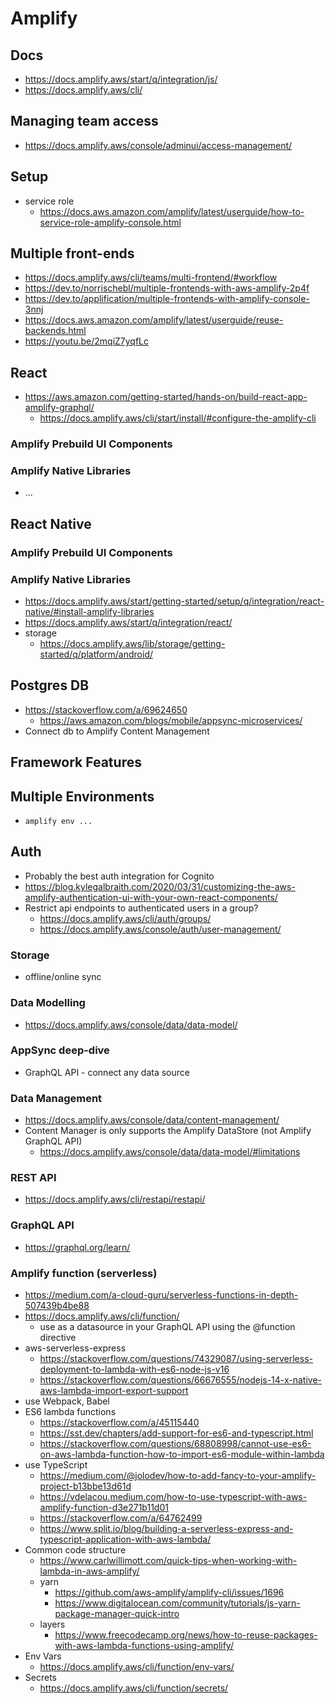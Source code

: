 # Amplify

## Docs
- https://docs.amplify.aws/start/q/integration/js/
- https://docs.amplify.aws/cli/

## Managing team access
- https://docs.amplify.aws/console/adminui/access-management/

## Setup
- service role
  - https://docs.aws.amazon.com/amplify/latest/userguide/how-to-service-role-amplify-console.html

## Multiple front-ends
- https://docs.amplify.aws/cli/teams/multi-frontend/#workflow
- https://dev.to/norrischebl/multiple-frontends-with-aws-amplify-2p4f
- https://dev.to/applification/multiple-frontends-with-amplify-console-3nnj
- https://docs.aws.amazon.com/amplify/latest/userguide/reuse-backends.html
- https://youtu.be/2mqiZ7yqfLc

## React
- https://aws.amazon.com/getting-started/hands-on/build-react-app-amplify-graphql/
  - https://docs.amplify.aws/cli/start/install/#configure-the-amplify-cli

### Amplify Prebuild UI Components

### Amplify Native Libraries
- ...

## React Native

### Amplify Prebuild UI Components

### Amplify Native Libraries
- https://docs.amplify.aws/start/getting-started/setup/q/integration/react-native/#install-amplify-libraries
- https://docs.amplify.aws/start/q/integration/react/
- storage
  - https://docs.amplify.aws/lib/storage/getting-started/q/platform/android/


## Postgres DB
- https://stackoverflow.com/a/69624650
  - https://aws.amazon.com/blogs/mobile/appsync-microservices/
- Connect db to Amplify Content Management

## Framework Features

## Multiple Environments
- `amplify env ...`

## Auth
- Probably the best auth integration for Cognito
- https://blog.kylegalbraith.com/2020/03/31/customizing-the-aws-amplify-authentication-ui-with-your-own-react-components/
- Restrict api endpoints to authenticated users in a group?
  - https://docs.amplify.aws/cli/auth/groups/
  - https://docs.amplify.aws/console/auth/user-management/

### Storage
- offline/online sync

### Data Modelling
- https://docs.amplify.aws/console/data/data-model/

### AppSync deep-dive
- GraphQL API - connect any data source

### Data Management
- https://docs.amplify.aws/console/data/content-management/
- Content Manager is only supports the Amplify DataStore (not Amplify GraphQL API)
  - https://docs.amplify.aws/console/data/data-model/#limitations

### REST API
- https://docs.amplify.aws/cli/restapi/restapi/

### GraphQL API
- https://graphql.org/learn/

### Amplify function (serverless)
- https://medium.com/a-cloud-guru/serverless-functions-in-depth-507439b4be88
- https://docs.amplify.aws/cli/function/
  - use as a datasource in your GraphQL API using the @function directive
- aws-serverless-express
  - https://stackoverflow.com/questions/74329087/using-serverless-deployment-to-lambda-with-es6-node-js-v16
  - https://stackoverflow.com/questions/66676555/nodejs-14-x-native-aws-lambda-import-export-support
- use Webpack, Babel
- ES6 lambda functions
  - https://stackoverflow.com/a/45115440
  - https://sst.dev/chapters/add-support-for-es6-and-typescript.html
  - https://stackoverflow.com/questions/68808998/cannot-use-es6-on-aws-lambda-function-how-to-import-es6-module-within-lambda
- use TypeScript
  - https://medium.com/@jolodev/how-to-add-fancy-to-your-amplify-project-b13bbe13d61d
  - https://vdelacou.medium.com/how-to-use-typescript-with-aws-amplify-function-d3e271b11d01
  - https://stackoverflow.com/a/64762499
  - https://www.split.io/blog/building-a-serverless-express-and-typescript-application-with-aws-lambda/
- Common code structure
  - https://www.carlwillimott.com/quick-tips-when-working-with-lambda-in-aws-amplify/
  - yarn
    - https://github.com/aws-amplify/amplify-cli/issues/1696
    - https://www.digitalocean.com/community/tutorials/js-yarn-package-manager-quick-intro
  - layers
    - https://www.freecodecamp.org/news/how-to-reuse-packages-with-aws-lambda-functions-using-amplify/
- Env Vars
  - https://docs.amplify.aws/cli/function/env-vars/
- Secrets
  - https://docs.amplify.aws/cli/function/secrets/
